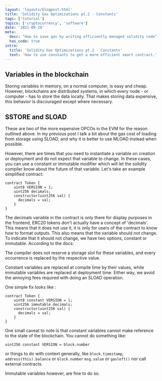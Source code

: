 ```yaml
---
layout: 'layouts/blogpost.html'
title: 'Solidity Gas Optimizations pt.2 - Constants'
tags: ['tutorial']
topics: ['cryptocurrency', 'software']
date: '2021-09-29'
meta:
  desc: "How to save gas by writing efficiently managed solidity code"
  has_code: true
intro:
  title: 'Solidity Gas Optimizations pt.2 - Constants'
  text: 'How to use constants to get a more efficient smart contract.'
---
```

## Variables in the blockchain
Storing variables in memory, on a normal computer, is easy and cheap. However, blockchains are distributed systems, in which every node - or computer - has to store the data locally. That makes storing data expensive, this behavior is discouraged except where necessary.

## SSTORE and SLOAD

These are two of the more expensive OPCOs in the EVM for the reason outlined above. In my previous post I talk a bit about the gas cost of loading from storage using SLOAD, and why it is better to use MLOAD instead when possible.

However, there are times that you need to instantiate a variable on creation or deployment and do not expect that variable to change. In these cases, you can use a constant or immutable modifier which will let the solidity compiler know about the future of that variable. Let's take an example simplified contract:

```solidity
contract Token {
    uint8 VERSION = 1;
    uint256 decimals;
    constructor(uint256 val) {
      decimals = val;
    }
}
```
The decimals variable in the contract is only there for display purposes in the frontend, ERC20 tokens don't actually have a concept of 'decimals'. This means that it does not use it, it is only for users of the contract to know how to format outputs. This also means that the variable should not change. To indicate that it should not change, we have two options, constant or immutable. According to the docs:

The compiler does not reserve a storage slot for these variables, and every occurrence is replaced by the respective value.

Constant variables are replaced at compile time by their values, while immutable variables are replaced at deployment time. Either way, we avoid the annoying fees required with doing an SLOAD operation.

One simple fix looks like :

```solidity
contract Token {
    uint8 constant VERSION = 1;
    uint256 immutable decimals;
    constructor(uint256 val) {
      decimals = val;
    }
}
```

One small caveat to note is that constant variables cannot make reference to the state of the blockchain. You cannot do something like:

```
uint256 constant VERSION = block.number
```

or things to do with context generally, like `block.timestamp`, `address(this).balance` or `block.number` `msg.value` or `gasleft()` nor call external contracts.

Immutable variables however, are fine to do so.